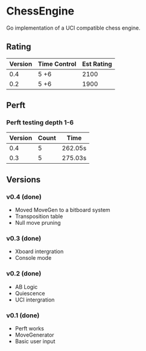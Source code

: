 # ChessEngine

Go implementation of a UCI compatible chess engine.

## Rating

| Version | Time Control | Est Rating |
| ------- | ------------ | ---------- |
| 0.4     | 5 +6         | 2100       |
| 0.2     | 5 +6         | 1900       |

## Perft

### Perft testing depth 1-6

| Version | Count | Time    |
| ------- | ----- | ------- |
| 0.4     | 5     | 262.05s |
| 0.3     | 5     | 275.03s |

## Versions

### v0.4 (done)

- Moved MoveGen to a bitboard system
- Transposition table
- Null move pruning

### v0.3 (done)

- Xboard intergration
- Console mode

### v0.2 (done)

- AB Logic
- Quiescence
- UCI intergration

### v0.1 (done)

- Perft works
- MoveGenerator
- Basic user input
